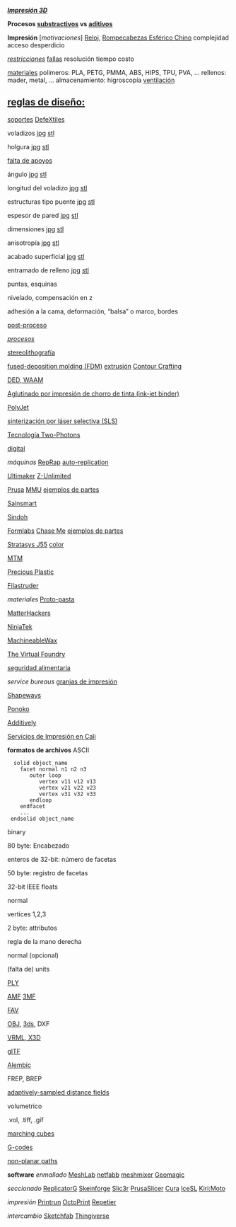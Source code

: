 ***[Impresión 3D](https://www.fablabcali.org/tecnologias-fablab/)***

**Procesos [substractivos](https://medium.com/cnc-life/history-of-cnc-machining-part-1-2a4b290d994d) vs [aditivos](http://www.cnn.com/2014/02/13/tech/innovation/the-night-i-invented-3d-printing-chuck-hall/)**

**Impresión**
[*motivaciones*] [Reloj](http://www.laimer.ch), [Rompecabezas Esférico Chino](https://fab.cba.mit.edu/classes/863.21/CBA/people/lingdong/site/06-3d-print.html)
complejidad
acceso
desperdicio

[*restricciones*](http://www.3dbenchy.com)
[fallas](http://academy.cba.mit.edu/classes/scanning_printing/fail.jpg)
resolución
tiempo
costo

[materiales](https://help.prusa3d.com/en/materials)
polímeros: PLA, PETG, PMMA, ABS, HIPS, TPU, PVA, …
rellenos: mader, metal, …
almacenamiento: higroscopía
[ventilación](http://academy.cba.mit.edu/classes/scanning_printing/emissions.pdf)

## [reglas de diseño:](http://academy.cba.mit.edu/classes/scanning_printing/designrules.jpg)

[soportes](https://n-e-r-v-o-u-s.com/projects/albums/kinematics-link/) [DefeXtiles](https://www.youtube.com/watch?v=gZ_p9o28m5I)

voladizos [jpg](http://academy.cba.mit.edu/classes/scanning_printing/Prusa/overhang.jpg) [stl](http.://academy.cba.mit.edu/classes/scanning_printing/overhang.stl)

holgura [jpg](http://academy.cba.mit.edu/classes/scanning_printing/Prusa/clearance.jpg) [stl](http://academy.cba.mit.edu/classes/scanning_printing/clearance.stl)

[falta de apoyos](https://news.mit.edu/2020/defextiles-leveraging-3d-printer-defect-to-create-quasi-textiles-1020)

ángulo [jpg](http://academy.cba.mit.edu/classes/scanning_printing/Prusa/angle.jpg) [stl](http://academy.cba.mit.edu/classes/scanning_printing/angle.stl)

longitud del voladizo [jpg](http://academy.cba.mit.edu/classes/scanning_printing/Prusa/free.jpg) [stl](http://academy.cba.mit.edu/classes/scanning_printing/free.stl)

estructuras tipo puente [jpg](http://academy.cba.mit.edu/classes/scanning_printing/Prusa/bridging.jpg) [stl](http://academy.cba.mit.edu/classes/scanning_printing/bridging.stl)

espesor de pared [jpg](http://academy.cba.mit.edu/classes/scanning_printing/Form3/thickness.jpg) [stl](http://academy.cba.mit.edu/classes/scanning_printing/thickness.stl)

dimensiones [jpg](http://academy.cba.mit.edu/classes/scanning_printing/Prusa/dimension.jpg) [stl](http://academy.cba.mit.edu/classes/scanning_printing/dimension.stl)

anisotropía [jpg](http://academy.cba.mit.edu/classes/scanning_printing/Prusa/anisotropy.jpg) [stl](http://academy.cba.mit.edu/classes/scanning_printing/anisotropy.stl)

acabado superficial [jpg](http://academy.cba.mit.edu/classes/scanning_printing/Prusa/finish.jpg) [stl](http://academy.cba.mit.edu/classes/scanning_printing/finish.stl)

entramado de relleno [jpg](http://academy.cba.mit.edu/classes/scanning_printing/Prusa/infill.jpg) [stl](http://academy.cba.mit.edu/classes/scanning_printing/infill.stl)

puntas, esquinas

nivelado, compensación en z

adhesión a la cama, deformación, “balsa” o marco, bordes

[post-proceso](http://www.smooth-on.com/Epoxy-Coatings-XTC/c1397_1429/index.html)

[*procesos*](http://www.shapeways.com/materials)

[stereolithografía](http://www.3dsystems.com/3d-printers)

[fused-deposition molding (FDM)](http://www.stratasys.com/3d-printers) [extrusión](http://www.emergingobjects.com/) [Contour Crafting](https://www.contourcrafting.com/)

[DED, WAAM](https://www.google.com/search?q=wire+additive)

[Aglutinado por impresión de chorro de tinta (ink-jet binder)](http://www.3dsystems.com/3d-printers/personal/overview)

[PolyJet](http://www.stratasys.com/polyjet-technology)


[sinterización por láser selectiva (SLS)](https://www.eos.info/systems_solutions/metal/systems_equipment)

[Tecnología Two-Photons](https://www.nanoscribe.com/en/)

[digital](http://cba.mit.edu/events/13.03.scifab/index.html)

*máquinas*
[RepRap](http://reprap.org/) [auto-replication](http://fab.cba.mit.edu/classes/865.18/replication/Jones.pdf)

[Ultimaker](https://ultimaker.com) [Z-Unlimited](http://www.rooiejoris.nl/3d-elephant-petition)

[Prusa](https://www.prusa3d.com) [MMU](https://shop.prusa3d.com/en/upgrades/183-original-prusa-i3-mk25smk3s-multi-material-2s-upgrade-kit-mmu2s.html) [ejemplos de partes](http://academy.cba.mit.edu/classes/scanning_printing/designrules.jpg)

[Sainsmart](https://www.sainsmart.com/collections/3d-printers)

[Sindoh](http://3dprinter.sindoh.com/)

[Formlabs](http://formlabs.com/) [Chase Me](https://formlabs.com/blog/chase-me-3d-printed-film) [ejemplos de partes](http://academy.cba.mit.edu/classes/scanning_printing/Form3/index.html)

[Stratasys J55](https://www.stratasys.com/3d-printers/j55) [color](http://academy.cba.mit.edu/classes/scanning_printing/J55/color.jpg)

[MTM](http://mtm.cba.mit.edu/)

[Precious Plastic](https://preciousplastic.com)

[Filastruder](https://www.filastruder.com)

*materiales*
[Proto-pasta](https://www.proto-pasta.com)

[MatterHackers](https://www.matterhackers.com)

[NinjaTek](https://ninjatek.com)

[MachineableWax](https://machinablewax.com/wax-filament/)

[The Virtual Foundry](https://www.thevirtualfoundry.com/)

[seguridad alimentaria](https://formlabs.com/blog/guide-to-food-safe-3d-printing)

*service bureaus*
[granjas de impresión](https://blog.prusaprinters.org/a-quick-look-to-our-printing-farm/)

[Shapeways](http://www.shapeways.com/)

[Ponoko](https://www.ponoko.com/)

[Additively](https://www.additively.com/en/)

[Servicios de Impresión en Cali](https://www.google.com/search?client=firefox-b-d&q=impresi%C3%B3n+3d+cali)

**formatos de archivos**
ASCII
```
  solid object_name
    facet normal n1 n2 n3
       outer loop
          vertex v11 v12 v13
          vertex v21 v22 v23
          vertex v31 v32 v33
       endloop
    endfacet
    ...
 endsolid object_name
```
binary

80 byte: Encabezado

enteros de 32-bit: número de facetas

50 byte: registro de facetas

32-bit IEEE floats

normal

vertices 1,2,3

2 byte: attributos

regla de la mano derecha

normal (opcional)

(falta de) units

[PLY](http://graphics.stanford.edu/data/3Dscanrep/)

[AMF](https://www.astm.org/Standards/ISOASTM52915.htm) [3MF](http://www.3mf.io/)

[FAV](https://www.fujixerox.com/eng/company/technology/communication/3d/fav.html)

[OBJ](http://usa.autodesk.com/alias/), [3ds](http://usa.autodesk.com/3ds-max/), DXF

[VRML, X3D](http://www.web3d.org/x3d-vrml-most-widely-used-3d-formats)

[glTF](https://www.khronos.org/gltf)

[Alembic](https://www.alembic.io)

FREP, BREP

[adaptively-sampled distance fields](http://cba.mit.edu/docs/theses/13.05.Keeter.pdf)

volumetrico

.vol, .tiff, .gif

[marching cubes](http://academy.cba.mit.edu/classes/scanning_printing/MarchingCubes.pdf)

[G-codes](https://reprap.org/wiki/G-code)

[non-planar paths](https://www.nonplanar.xyz/)

**software**
*enmallado*
[MeshLab](http://www.meshlab.net/) [netfabb](https://www.autodesk.com/products/netfabb/overview) [meshmixer](http://www.meshmixer.com/) [Geomagic](https://www.3dsystems.com/software)

*seccionado*
[ReplicatorG](http://replicat.org/) [Skeinforge](http://reprap.org/wiki/Skeinforge) [Slic3r](http://slic3r.org/) [PrusaSlicer](https://www.prusa3d.com/prusaslicer/) [Cura](http://software.ultimaker.com/) [IceSL](https://icesl.loria.fr) [Kiri:Moto](https://grid.space/kiri)

*impresión*
[Printrun](https://www.pronterface.com) [OctoPrint](https://octoprint.org) [Repetier](https://www.repetier.com)

*intercambio*
[Sketchfab](https://sketchfab.com/) [Thingiverse](https://www.thingiverse.com/)

